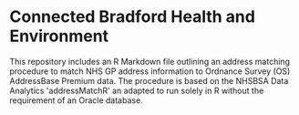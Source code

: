 # Connected Bradford Health and Environment

This repository includes an R Markdown file outlining an address matching procedure to match NHS GP address information to Ordnance Survey (OS) AddressBase Premium data. The procedure is based on the NHSBSA Data Analytics 'addressMatchR' an adapted to run solely in R without the requirement of an Oracle database.
